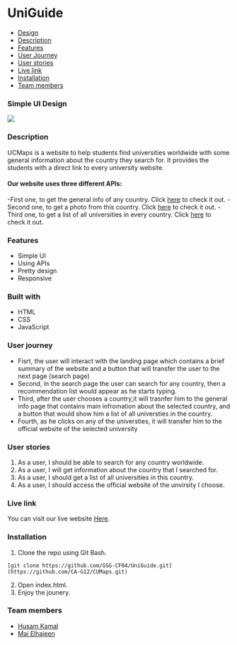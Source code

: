 # UniGuide

- [Design](#design)
- [Description](#desc)
- [Features](#features)
- [User Journey](#Journey)
- [User stories](#stories)
- [Live link](#live)
- [Installation](#install)
- [Team members](#Mai&Hosam)

### **Simple UI Design** <span id='wirefrane'></span>

![](https://i.imgur.com/FVAWk8n.png)

### **Description** <span id='desc'></span>

UCMaps is a website to help students find universities worldwide with some general information about the country they search for. It provides the students with a direct link to every university website.

#### Our website uses three different APIs:

-First one, to get the general info of any country. Click [here](https://restcountries.com/) to check it out.
-Second one, to get a photo from this country. Click [here](https://imsea.herokuapp.com/) to check it out.
-Third one, to get a list of all universities in every country. Click [here](https://github.com/Hipo/university-domains-list) to check it out.

### **Features** <span id='features'></span>

- Simple UI
- Using APIs
- Pretty design
- Responsive

### **Built with** <span id='built'></span>

- HTML
- CSS
- JavaScript

### **User journey** <span id='Journey'></span>

- Fisrt, the user will interact with the landing page which contains a brief summary of the website and a button that will transfer the user to the next page (search page)
- Second, in the search page the user can search for any country, then a recommendation list would appear as he starts typing.
- Third, after the user chooses a country,it will trasnfer him to the general info page that contains main infromation about the selected country, and a button that would show him a list of all universties in the country.
- Fourth, as he clicks on any of the universties, it will transfer him to the official website of the selected university

### **User stories** <span id='stories'></span>

1. As a user, I should be able to search for any country worldwide.
2. As a user, I will get information about the country that I searched for.
3. As a user, I should get a list of all universities in this country.
4. As a user, I should access the official website of the unvirsity I choose.

### **Live link** <span id='live'></span>

You can visit our live website [Here](https://ca-g12.github.io/CUMaps/).

### **Installation** <span id='install'></span>

1. Clone the repo using Git Bash.

```
[git clone https://github.com/GSG-CF04/UniGuide.git](https://github.com/CA-G12/CUMaps.git)
```

2. Open index.html.
3. Enjoy the jounery.

### **Team members** <span id='team'></span>

- [Husam Kamal](https://github.com/husamkamal)
- [Mai Elhajeen](https://github.com/Mai-Elhajeen)

